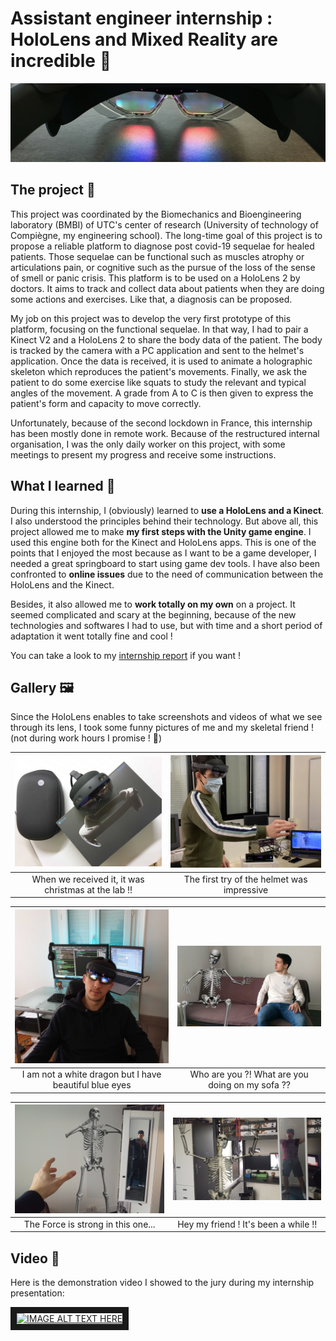 # Assistant engineer internship : HoloLens and Mixed Reality are incredible 🤯
<img src="Assets/HoloLensBanner.jfif" alt="HoloLens 2, a light story"/>

## The project 🚀
This project was coordinated by the Biomechanics and Bioengineering laboratory (BMBI) of UTC's center of research (University of technology of Compiègne, my engineering school).
The long-time goal of this project is to propose a reliable platform to diagnose post covid-19 sequelae for healed patients. Those sequelae can be functional such as muscles atrophy or articulations pain, or cognitive such as the pursue of the loss of the sense of smell or panic crisis. This platform is to be used on a HoloLens 2 by doctors. It aims to track and collect data about patients when they are doing some actions and exercises. Like that, a diagnosis can be proposed.

My job on this project was to develop the very first prototype of this platform, focusing on the functional sequelae. In that way, I had to pair a Kinect V2 and a HoloLens 2 to share the body data of the patient. The body is tracked by the camera with a PC application and sent to the helmet's application. Once the data is received, it is used to animate a holographic skeleton which reproduces the patient's movements. Finally, we ask the patient to do some exercise like squats to study the relevant and typical angles of the movement. A grade from A to C is then given to express the patient's form and capacity to move correctly.

Unfortunately, because of the second lockdown in France, this internship has been mostly done in remote work. Because of the restructured internal organisation, I was the only daily worker on this project, with some meetings to present my progress and receive some instructions.

## What I learned 🌟
During this internship, I (obviously) learned to **use a HoloLens and a Kinect**. I also understood the principles behind their technology.
But above all, this project allowed me to make **my first steps with the Unity game engine**. I used this engine both for the Kinect and HoloLens apps. This is one of the points that I enjoyed the most because as I want to be a game developer, I needed a great springboard to start using game dev tools. I have also been confronted to **online issues** due to the need of communication between the HoloLens and the Kinect.  

Besides, it also allowed me to **work totally on my own** on a project. It seemed complicated and scary at the beginning, because of the new technologies and softwares I had to use, but with time and a short period of adaptation it went totally fine and cool !

You can take a look to my [internship report](Internship%20report%20(French).pdf) if you want !

## Gallery 🖼️
Since the HoloLens enables to take screenshots and videos of what we see through its lens, I took some funny pictures of me and my skeletal friend ! (not during work hours I promise ! 😬)

|<img src="Assets/Package.jpg" alt="A packaging..." >|<img src="Assets/Me.jpeg" alt="Me testing HoloLens 2 for the first time" >|
:-------------------------:|:-------------------------:
|When we received it, it was christmas at the lab !!|The first try of the helmet was impressive|

|<img src="Assets/BlueEyesDev.jpg" alt="Me flexing" >|<img src="Assets/WhoAreYou.png" alt="A skeleton a little bit to comfortable..." >|
:-------------------------:|:-------------------------:
|I am not a white dragon but I have beautiful blue eyes|Who are you ?! What are you doing on my sofa ??|

|<img src="Assets/IAmYourFather.jpg" alt="The Force is powerful on me..." >|<img src="Assets/HelloMyFriend.jpg" alt="Hello my friend" >|
:-------------------------:|:-------------------------:
|The Force is strong in this one...|Hey my friend ! It's been a while !!|

## Video 🎥
Here is the demonstration video I showed to the jury during my internship presentation:

<a href="http://www.youtube.com/watch?feature=player_embedded&v=uPnRG8wH2bg
" target="_blank"><img src="http://img.youtube.com/vi/uPnRG8wH2bg/0.jpg" 
alt="IMAGE ALT TEXT HERE" width="240" height="180" border="10" /></a>
